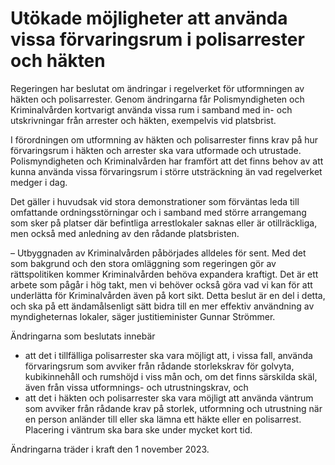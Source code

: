 # Utökade möjligheter att använda vissa förvaringsrum i polisarrester och häkten

Regeringen har beslutat om ändringar i regelverket för utformningen av häkten och polisarrester. Genom ändringarna får Polismyndigheten och Kriminalvården kortvarigt använda vissa rum i samband med in- och utskrivningar från arrester och häkten, exempelvis vid platsbrist.

I förordningen om utformning av häkten och polisarrester finns krav på hur förvaringsrum i häkten och arrester ska vara utformade och utrustade. Polismyndigheten och Kriminalvården har framfört att det finns behov av att kunna använda vissa förvaringsrum i större utsträckning än vad regelverket medger i dag.

Det gäller i huvudsak vid stora demonstrationer som förväntas leda till omfattande ordningsstörningar och i samband med större arrangemang som sker på platser där befintliga arrestlokaler saknas eller är otillräckliga, men också med anledning av den rådande platsbristen.

– Utbyggnaden av Kriminalvården påbörjades alldeles för sent. Med det som bakgrund och den stora omläggning som regeringen gör av rättspolitiken kommer Kriminalvården behöva expandera kraftigt. Det är ett arbete som pågår i hög takt, men vi behöver också göra vad vi kan för att underlätta för Kriminalvården även på kort sikt. Detta beslut är en del i detta, och ska på ett ändamålsenligt sätt bidra till en mer effektiv användning av myndigheternas lokaler, säger justitieminister Gunnar Strömmer.

Ändringarna som beslutats innebär

* att det i tillfälliga polisarrester ska vara möjligt att, i vissa fall, använda förvaringsrum som avviker från rådande storlekskrav för golvyta, kubikinnehåll och rumshöjd i viss mån och, om det finns särskilda skäl, även från vissa utformnings- och utrustningskrav, och
* att det i häkten och polisarrester ska vara möjligt att använda väntrum som avviker från rådande krav på storlek, utformning och utrustning när en person anländer till eller ska lämna ett häkte eller en polisarrest. Placering i väntrum ska bara ske under mycket kort tid.

Ändringarna träder i kraft den 1 november 2023.
